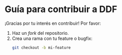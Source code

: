 # Guía para contribuir a DDF

¡Gracias por tu interés en contribuir! Por favor:

1. Haz un _fork_ del repositorio.
2. Crea una rama con tu feature o bugfix:
   ```bash
   git checkout -b mi-feature

